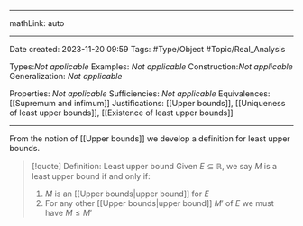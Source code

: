 
---

mathLink: auto

---
Date created: 2023-11-20 09:59
Tags: #Type/Object #Topic/Real_Analysis 

Types:_Not applicable_ 
Examples: _Not applicable_
Construction:_Not applicable_
Generalization: _Not applicable_

Properties: _Not applicable_
Sufficiencies: _Not applicable_
Equivalences: [[Supremum and infimum]]
Justifications: [[Upper bounds]], [[Uniqueness of least upper bounds]], [[Existence of least upper bounds]]

---  

From the notion of [[Upper bounds]] we develop a definition for least upper bounds.

> [!quote] Definition: Least upper bound
> Given $E \subseteq \mathbb R$, we say $M$ is a least upper bound if and only if: 
> 1. $M$ is an [[Upper bounds|upper bound]] for $E$
> 2. For any other [[Upper bounds|upper bound]] $M'$ of $E$ we must have $M\leq M'$



